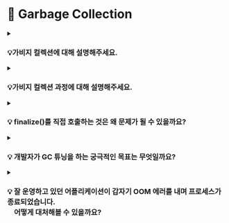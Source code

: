 # 📃 Garbage Collection


<details>
<summary><h3><strong>💡가비지 컬렉션에 대해 설명해주세요.</strong></h3></summary>
<div markdown="1">

GC는 자바의 <strong>`메모리 관리 방법`</strong> 중의 하나로 JVM의 힙 영역에서 동적으로 할당했던 메모리 중  
**필요 없게 된 메모리를 주기적으로 해제**하는 기능이다.
<br>

### 📌 GC의 장점
- Garbage Collector가 메모리 관리를 대신 해주기 때문에 자바 프로세스가 한정된 메모리를 효율적으로 사용할 수 있어,  
  개발자는 개발에만 집중할 수 있다.

### 📌 GC의 단점

- Garbage Collector가 메모리 관리를 대신 해주기 때문에 개발자는 메모리가 언제 해제되는지 정확히 알 수 없어 제어하기 힘들다.
- GC가 동작하는 동안에는 다른 동작을 멈추기 때문에 오버헤드<strong>(Stop The World)</strong>가 발생한다.


<details>
<summary><strong>[STW(Stop The World)]</strong></summary>
<div markdown="1">

    GC가 작동하는 동안 GC 관련 스레드를 제외한 모든 스레드가 멈추는 현상
    따라서, 이 시간을 최소화 시키는 것이 쟁점이다.

</div>
</details>

</div>
</details>

<details>
<summary><h3><strong>💡가비지 컬렉션 과정에 대해 설명해주세요.</strong></h3></summary>
<div markdown="1">


### 📌 Minor GC 과정
!["Minor GC"](<Untitled (12).png>)
<br>

Young 영역은 Old 영역에 비해 작기 때문에 메모리의 객체를 찾아 제거하는데 <strong>적은 시간</strong>이 걸린다.

    1️⃣ 처음 생성된 객체는 Young 영역의 일부인 Eden 영역에 위치한다.

    2️⃣ 객체가 계속 생성되어 Eden 영역이 꽉 차게 되면 Minor GC가 실행된다.

    3️⃣ Root Space로부터 그래프 순회를 통해 연결된(Reachable) 객체들을 찾아 마킹한다.

    4️⃣ Eden 영역에서 살아남은 객체는 Survival 0 / 1 영역 중 하나의 영역으로 이동한다.

    5️⃣ Eden 영역에서 Unreachable 객체의 메모리를 해제한다.

    6️⃣ 살아남은 모든 객체들은 age 값이 1씩 증가한다.

    7️⃣ 또다시 Eden 영역에 신규 객체들로 가득 차게 되면 다시 한번  Minor GC 발생하고 Mark한다.

    8️⃣ 살아남은 객체는 Survival 0 / 1 영역 중 비어있는 영역으로 이동하고 Sweep한다.

    9️⃣ 1 ~ 8까지의 과정을 반복한다.

<br>    

**[GC의 Root Space]**
        
- JVM GC에서의 Root Space는 힙 메모리 영역을 참조하는 <strong>`메서드 영역`</strong>, <strong>`스택 영역`</strong>이다.
-  Root Space로부터 해당 객체에 접근 가능한 지가 해제의 기준이 된다.
  


<br>

### 📌 Major GC 과정
![MajorGC](<Untitled (14).png>)
<br>

Old 영역의 객체들은 Young 영역에서 시작되었으나, GC 과정 중 제거되지 않은 경우  
<strong>`age`</strong> 값이 임계값에 도달하게 되어 Old 영역으로 이동한 객체들이다

    1️⃣ Young 영역에 객체의 age가 임계값에 도달하게 되면 이 객체들은 Old 영역으로 이동된다. (Promotion)
    2️⃣ 1번 과정이 반복되어 Old 영역의 메모리가 부족해지면 Major GC가 발생한다.

<br>


Major GC는 Old 영역에 메모리가 부족해지면 GC를 실행하는 단순한 방식이다.

Old 영역은 상대적으로 큰 공간을 가지고 있어, 이 공간에서 메모리 상의 객체를 제거하는데 많은 시간이 걸린다.  
⇒ <strong> Stop-The-World </strong>

<br>

</div>
</details>


<details>
<summary><h3><strong>💡 finalize()를 직접 호출하는 것은 왜 문제가 될 수 있을까요?

</strong></h3></summary>
<div markdown="1">


<strong>`finalize()`</strong>는 Object 클래스의 메소드로, 해당 객체의 참조가 없을 때 GC에 의해 자동으로 호출된다.  
<br>

1. <strong> 실행 시점의 예측 불가능성 </strong>  
    finalize()는 GC가 실행될 때 호출되며, GC의 동작은 JVM의 구현에 따라 다를 수 있다.    
    따라서, finalize()를 직접 호출한다면 언제 호출될지 확실하기 어렵고, 이는 예상치 못한 동작이나 버그를 초래할 수 있다.


2. <strong>가비지 컬렉션 지연</strong>  
    GC는 참조가 없는 객체를 수집하여 자원을 해제하고, 메모리를 회수한다.  
    그러나, finalize()를 오버라이드한 객체는 가비지 수집 즉시 회수되지 않고 종료화 대상으로 먼저 등록되고,  
    그 결과 finalize() 를 오버라이드 하지 않는 객체보다 수명이 한 사이클 정도 더 길다. 

4. <strong>성능 저하</strong>  
     finalize()는 GC에 의해 호출되며, 이는 일반적으로 비용이 많이 드는 작업이다.  
     finalize() 메서드를 직접 호출한다면 불필요한 가비지 컬렉션 작업이 추가로 발생하고, 이로 인해 성능이 저하될 수 있다.

6. <strong>예외 처리 불가능</strong>  
    finalize() 내부에서 발생한 exception 은 무시되기 때문에, finalize() 메소드 실행 도중 발생한 예외는 아무도 처리할 수 없다.

    <br>
</div>
</details>


<details>
<summary><h3><strong>💡 개발자가 GC 튜닝을 하는 궁극적인 목표는 무엇일까요?
</strong></h3></summary>

<div markdown="1">

    Stop-The-World 시간을 줄이는 것

<br>

### 📌 G1GC부터는 튜닝에 크게 손이 가진 않는데, G1GC는 어떻게 만들었길래 튜닝을 이전보다 덜 해도 되는걸까요? 

    기존의 GC 알고리즘에서는 Heap 영역을 물리적으로 고정된 Young / Old 영역으로 나누어 사용하였지만,
    G1GC는 Region이라는 새로운 개념을 새로 도입하여 Heap 영역을 Region이라는 영역으로 체스같이 분할하고, 
    상황에 따라 Eden / Survivor / Old 등 역할을 동적으로 부여하기 때문이다.


<br>

기존 GC에서는 Young 영역보다 Old 영역의 크기가 크기 때문에 Major GC의 Stop-The-World 시간을 줄이는 것이 GC 튜닝의 관건이었다.  

<br>

기존 GC에서 튜닝를 위해 사용하는 방법은 다음과 같다.

1. <strong>Old 영역으로 넘어가는 객체의 수 최소화하기</strong>  
    Young 영역의 크기를 잘 조절하여, Old 영역으로 넘어가는 빈도를 줄인다.


2. <strong>Major GC 시간 줄이기</strong>  
    Major GC가 Minor GC 보다 Stop-The-World 시간이 긴 것은 Old 영역이 Youung 영역보다 크기 때문이다. 따라서, Old 영역의 크기를 적절하게 설정하여 Major GC 시간을 줄인다.

    이때, Old 영역의 크기를 막 줄여버리면 자칫 OutOfMemoryError가 발생하거나 Major GC 빈도가 늘어날 수 있다.

<br>


🔥 이처럼 G1GC 이전의 GC 튜닝의 핵심은 위의 2가지 내용을 고려해 <strong>Young 영역과 Old 영역의 크기</strong>를 적절하게 조절하는 것이었다.

<br>
<br>

### 📌 리전으로 구성된 구조가 왜 튜닝의 수고를 덜어주는걸까요?
![G1GC](image.png)



G1GC에서는 기존 GC와는 다르게 Heap Memory 전체를 탐색하지 않고,   
<strong>region</strong>별로 탐색하여 메모리가 많이 차있는 <strong>region</strong>을 인식하는 기능을 통해 메모리가 많이 차있는 영역을 우선적으로 GC 한다.

이는 Garbage로 가득찬 영역을 빠르게 회수하여 빈 공간을 확보하므로, 결국 <strong>GC 빈도가 줄어드는 효과</strong>를 가져온다.

또한, 기존 GC에서는 Young 영역에 있는 객체들이 GC가 실행된 후 살아남으면 Eden → Survivor0 → Survivor1으로 순차적으로 이동했지만, G1GC에서는 순차적으로 이동하지는 않는다.

대신 G1GC는 더욱 효율적이라고 생각하는 위치로 객체를 재할당시킨다.

<br>

    이와 같이 G1GC에서는 기존 GC에서 개발자가 직접 영역의 크기를 조절하는 방식으로 튜닝해야 했던 것과는 달리,

    1. 힙 영역을 여러 개의 작은 region을 구분하고, 
    2. region의 역할을 동적으로 할당하며
    3. Garbage로 가득찬 영역을 빠르게 회수하여 빈 공간을 확보
    
    함으로써, GC의 빈도를 줄여주는 기능을 기본적으로 제공하기 때문에 튜닝의 수고를 덜어준다.

<br>

(+ heap의 크기가 작을 경우 G1GC는 권장되지 않고,   
region의 크기를 2mb 배수로 동적으로 운영하며, 힙 크기가 증가하더도 stop-the-world 시간이 10ms가 넘지 않는 ZGC를 고려한다.)

<br>
</div>
</details>



<details>
<summary><h3><strong>💡 잘 운영하고 있던 어플리케이션이 갑자기 OOM 에러를 내며 프로세스가 종료되었습니다.   <br> &nbsp; &nbsp; 어떻게 대처해볼 수 있을까요? </strong></h3></summary>
    
    
<div markdown="1">
<br>
    
- <strong>로그 분석</strong>  
    OOM이 발생한 시점의 로그를 분석하여 예외 메시지와 스택 트레이스를 확인함으로써,  
    어떤 부분에서 메모리가 많이 사용되었는지, 어떤 객체 또는 코드가 문제를 일으켰는지 파악할 수 있다.
<br>

- <strong>힙 덤프 분석</strong>   
   OOM 발생 시 힙 덤프(Heap Dump)를 생성하여 해당 시점의 메모리 상태를 확인함으로써,
   메모리 누수가 발생한 객체, 메모리 사용이 큰 객체, 객체의 수명 등을 확인하고 문제의 원인을 파악할 수 있다.


<br>

### 📌 OOM의 원인을 로그만 가지고 파악하는 게 가능할까요?
    OOM의 원인을 로그만 가지고 파악하는 것은 제한적이다.
<br>

OOM 예외 메시지와 스택 트레이스는 예외가 발생한 곳을 가리키지만 로그만으로는 어떤 객체가 메모리를 많이 사용하고 있는지,  
메모리 누수가 발생한 객체는 어떤 것인지 등을 파악하기 어렵기 떄문에 정확한 원인을 파악하기에는 부족할 수 있다.

<br>

### 📌 힙 덤프란 무엇인가요?

- 어플리케이션의 힙 메모리 상태를 스냅샷 형태로 저장한 것이다.
 
-   JVM의 힙 메모리의 모든 객체와 해당 객체의 상태를 포함한다.  
  
- 객체의 클래스, 인스턴스 변수 값, 객체 간의 참조 관계 등의 정보를 확인할 수 있어 메모리 누수나,  
  객체 수명 관리에 대한 문제, 메모리 사용량 문제 등을 파악하는 데 도움이 된다.

<br>

### 📌 힙 덤프는 어떻게 생성할 수 있을까요?

1. <strong>JVM 옵션 사용</strong>  
     `-XX:+HeapDumpOnOutOfMemoryError` 옵션을 추가하면,
      Out of Memory Error (OOM)이 발생했을 때 자동으로 힙 덤프 파일을 생성할 수 있다.

2. <strong>JVM 명령 사용</strong>  
    JVM 도구인 jmap을 사용하여 힙 덤프를 생성할 수 있다.  
    `jmap -dump:format=b,file=heapdump.hprof <JVM 프로세스의 PID>`

3. <strong>모니터링 도구 사용</strong>  
    JVM 모니터링 도구인 VisualVM, JConsole 등을 사용하여 힙 덤프를 생성할 수 있다.
    이러한 모니터링 도구는 JVM 프로세스에 연결하여 GUI 인터페이스를 통해 힙 덤프를 생성하고 저장할 수 있는 기능을 제공한다.

<br>

### 📌운영중인 어플리케이션이 갑작스럽게 종료된 상태에서, 힙덤프를 생성하는게 가능한가요?
<br>

    운영 중인 어플리케이션이 종료된 상태에서는 JVM이 실행되지 않으므로 일반적으로 힙 덤프를 생성할 수 없다.
    JVM이 종료되면 해당 프로세스의 메모리는 운영체제에 반환되며, 힙 덤프를 생성할 수 있는 런타임 환경이 없어지기 때문이다.

따라서 운영 중인 어플리케이션이 갑작스럽게 종료된 경우, 종료 전에 힙 덤프를 생성하는 것은 어렵다.

<br>
<br>


🔥 <strong>하지만, </strong> OOM 등의 이유로 어플리케이션이 종료된 경우에는 

1. OOM 발생 시 힙 덤프가 자동으로 생성되도록 JVM 옵션을 설정
2. JVM에 대한 모니터링 도구를 사용하여 OOM이 발생했을 때 힙 덤프를 생성하도록 설정

<br>

위와 같은 방법으로, 어플리케이션이 종료된 상태에서도 문제의 원인을 분석할 수 있다.

<br>

</div>
</details>
